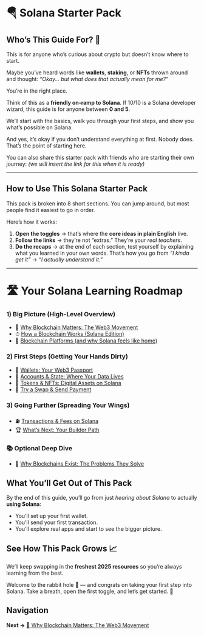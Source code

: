 # 🪂 Solana Starter Pack

## Who’s This Guide For? 🤔

This is for anyone who’s curious about crypto but doesn’t know where to start.

Maybe you’ve heard words like **wallets**, **staking**, or **NFTs** thrown around and thought: *“Okay… but what does that actually mean for me?”*

You’re in the right place.

Think of this as a **friendly on-ramp to Solana**. If 10/10 is a Solana developer wizard, this guide is for anyone between **0 and 5**.

We’ll start with the basics, walk you through your first steps, and show you what’s possible on Solana.

And yes, it’s okay if you don’t understand everything at first. Nobody does. That’s the point of starting here.

You can also share this starter pack with friends who are starting their own journey: *(we will insert the link for this when it is ready)*

---

## How to Use This Solana Starter Pack

This pack is broken into 8 short sections. You can jump around, but most people find it easiest to go in order.

Here’s how it works:

1. **Open the toggles** → that’s where the **core ideas in plain English** live.
2. **Follow the links** → they’re not “extras.” They’re your *real teachers*.
3. **Do the recaps** → at the end of each section, test yourself by explaining what you learned in your own words. That’s how you go from *“I kinda get it”* → *“I actually understand it.”*

---

# 🛣️ Your Solana Learning Roadmap

### 1) Big Picture (High-Level Overview)

- 🚀 [Why Blockchain Matters: The Web3 Movement](./why-blockchain-matters.md)
- ⏱ [How a Blockchain Works (Solana Edition)](./how-a-blockchain-works.md)
- 🧩 [Blockchain Platforms (and why Solana feels like home)](./blockchain-platforms.md)

### 2) First Steps (Getting Your Hands Dirty)

- 👛 [Wallets: Your Web3 Passport](./wallets-your-web3-passport.md)
- 🔑 [Accounts & State: Where Your Data Lives](./accounts-and-state.md)
- 💸 [Tokens & NFTs: Digital Assets on Solana](./tokens-and-nfts.md)
- 🔄 [Try a Swap & Send Payment](./swap-and-send-payment.md)

### 3) Going Further (Spreading Your Wings)

- ⛽ [Transactions & Fees on Solana](./transactions-and-fees.md)
- 🏆 [What’s Next: Your Builder Path](./builder-path.md)

### 📚 Optional Deep Dive

- 🧠 [Why Blockchains Exist: The Problems They Solve](./why-blockchains-exist.md)

## What You’ll Get Out of This Pack

By the end of this guide, you’ll go from just *hearing about Solana* to actually **using Solana**:

- You’ll set up your first wallet.
- You’ll send your first transaction.
- You’ll explore real apps and start to see the bigger picture.

## See How This Pack Grows 📈  

We’ll keep swapping in the **freshest 2025 resources** so you’re always learning from the best.  

Welcome to the rabbit hole 🐇 — and congrats on taking your first step into Solana. Take a breath, open the first toggle, and let’s get started. 🚀

## Navigation  

**Next →** [🚀 Why Blockchain Matters: The Web3 Movement](./why-blockchain-matters.md)
